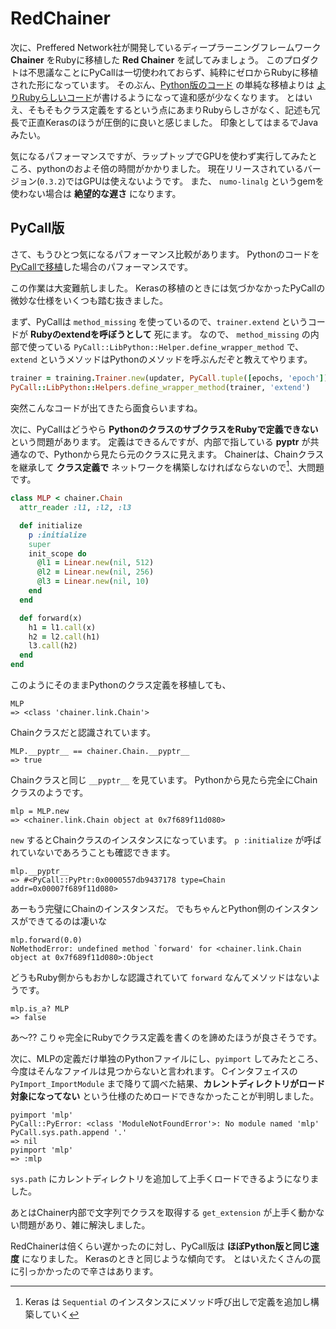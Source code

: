 # RedChainer

次に、Preffered Network社が開発しているディープラーニングフレームワーク **Chainer** をRubyに移植した **Red Chainer** を試してみましょう。
このプロダクトは不思議なことにPyCallは一切使われておらず、純粋にゼロからRubyに移植された形になっています。
そのぶん、[Python版のコード](https://github.com/np-complete/c95/blob/master/src/chainer-mnist/mnist.py) の単純な移植よりは [よりRubyらしいコード](https://github.com/np-complete/c95/blob/master/src/chainer-mnist/mnist.rb)が書けるようになって違和感が少なくなります。
とはいえ、そもそもクラス定義をするという点にあまりRubyらしさがなく、記述も冗長で正直Kerasのほうが圧倒的に良いと感じました。
印象としてはまるでJavaみたい。

気になるパフォーマンスですが、ラップトップでGPUを使わず実行してみたところ、pythonのおよそ倍の時間がかかりました。
現在リリースされているバージョン(`0.3.2`)ではGPUは使えないようです。
また、 `numo-linalg` というgemを使わない場合は **絶望的な遅さ** になります。

## PyCall版

さて、もうひとつ気になるパフォーマンス比較があります。
Pythonのコードを[PyCallで移植](https://github.com/np-complete/c95/blob/master/src/chainer-mnist/pycall.rb)した場合のパフォーマンスです。

この作業は大変難航しました。
Kerasの移植のときには気づかなかったPyCallの微妙な仕様をいくつも踏む抜きました。

まず、PyCallは `method_missing` を使っているので、`trainer.extend` というコードが **Rubyのextendを呼ぼうとして** 死にます。
なので、 `method_missing` の内部で使っている `PyCall::LibPython::Helper.define_wrapper_method` で、 `extend` というメソッドはPythonのメソッドを呼ぶんだぞと教えてやります。

```ruby
trainer = training.Trainer.new(updater, PyCall.tuple([epochs, 'epoch']))
PyCall::LibPython::Helpers.define_wrapper_method(trainer, 'extend')
```

突然こんなコードが出てきたら面食らいますね。

次に、PyCallはどうやら **PythonのクラスのサブクラスをRubyで定義できない** という問題があります。
定義はできるんですが、内部で指している **__pyptr__** が共通なので、Pythonから見たら元のクラスに見えます。
Chainerは、Chainクラスを継承して **クラス定義で** ネットワークを構築しなければならないので[^1]、大問題です。

```ruby
class MLP < chainer.Chain
  attr_reader :l1, :l2, :l3

  def initialize
    p :initialize
    super
    init_scope do
      @l1 = Linear.new(nil, 512)
      @l2 = Linear.new(nil, 256)
      @l3 = Linear.new(nil, 10)
    end
  end

  def forward(x)
    h1 = l1.call(x)
    h2 = l2.call(h1)
    l3.call(h2)
  end
end
```

このようにそのままPythonのクラス定義を移植しても、

    MLP
    => <class 'chainer.link.Chain'>

Chainクラスだと認識されています。

    MLP.__pyptr__ == chainer.Chain.__pyptr__
    => true

Chainクラスと同じ `__pyptr__` を見ています。
Pythonから見たら完全にChainクラスのようです。

    mlp = MLP.new
    => <chainer.link.Chain object at 0x7f689f11d080>

`new` するとChainクラスのインスタンスになっています。
`p :initialize` が呼ばれていないであろうことも確認できます。


    mlp.__pyptr__
    => #<PyCall::PyPtr:0x0000557db9437178 type=Chain addr=0x00007f689f11d080>

あーもう完璧にChainのインスタンスだ。
でもちゃんとPython側のインスタンスができてるのは凄いな

    mlp.forward(0.0)
    NoMethodError: undefined method `forward' for <chainer.link.Chain object at 0x7f689f11d080>:Object

どうもRuby側からもおかしな認識されていて `forward` なんてメソッドはないようです。

    mlp.is_a? MLP
    => false

あ〜?? こりゃ完全にRubyでクラス定義を書くのを諦めたほうが良さそうです。

次に、MLPの定義だけ単独のPythonファイルにし、`pyimport` してみたところ、今度はそんなファイルは見つからないと言われます。
Cインタフェイスの `PyImport_ImportModule` まで降りて調べた結果、**カレントディレクトリがロード対象になってない** という仕様のためロードできなかったことが判明しました。

    pyimport 'mlp'
    PyCall::PyError: <class 'ModuleNotFoundError'>: No module named 'mlp'
    PyCall.sys.path.append '.'
    => nil
    pyimport 'mlp'
    => :mlp

`sys.path` にカレントディレクトリを追加して上手くロードできるようになりました。

あとはChainer内部で文字列でクラスを取得する `get_extension` が上手く動かない問題があり、雑に解決しました。

RedChainerは倍くらい遅かったのに対し、PyCall版は **ほぼPython版と同じ速度** になりました。
Kerasのときと同じような傾向です。
とはいえたくさんの罠に引っかかったので辛さはあります。

[^1]: Keras は `Sequential` のインスタンスにメソッド呼び出しで定義を追加し構築していく
